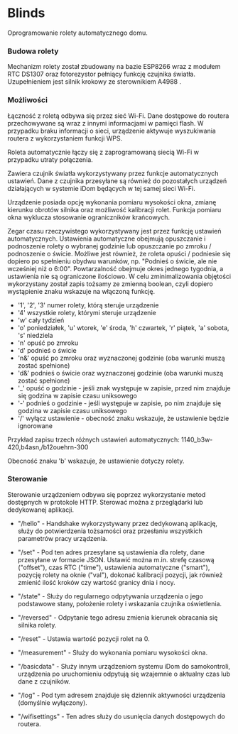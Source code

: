 # Blinds
Oprogramowanie rolety automatycznego domu.

### Budowa rolety
Mechanizm rolety został zbudowany na bazie ESP8266 wraz z modułem RTC DS1307 oraz fotorezystor pełniący funkcję czujnika światła. Uzupełnieniem jest silnik krokowy ze sterownikiem A4988 .

### Możliwości
Łączność z roletą odbywa się przez sieć Wi-Fi.
Dane dostępowe do routera przechowywane są wraz z innymi informacjami w pamięci flash.
W przypadku braku informacji o sieci, urządzenie aktywuje wyszukiwania routera z wykorzystaniem funkcji WPS.

Roleta automatycznie łączy się z zaprogramowaną siecią Wi-Fi w przypadku utraty połączenia.

Zawiera czujnik światła wykorzystywany przez funkcje automatycznych ustawień. Dane z czujnika przesyłane są również do pozostałych urządzeń działających w systemie iDom będących w tej samej sieci Wi-Fi.

Urządzenie posiada opcję wykonania pomiaru wysokości okna, zmianę kierunku obrotów silnika oraz możliwość kalibracji rolet. Funkcja pomiaru okna wyklucza stosowanie ograniczników krańcowych.

Zegar czasu rzeczywistego wykorzystywany jest przez funkcję ustawień automatycznych.
Ustawienia automatyczne obejmują opuszczanie i podnoszenie rolety o wybranej godzinie lub opuszczanie po zmroku / podnoszenie o świcie.
Możliwe jest również, że roleta opuści / podniesie się dopiero po spełnieniu obydwu warunków, np. "Podnieś o świcie, ale nie wcześniej niż o 6:00".
Powtarzalność obejmuje okres jednego tygodnia, a ustawienia nie są ograniczone ilościowo. W celu zminimalizowania objętości wykorzystany został zapis tożsamy ze zmienną boolean, czyli dopiero wystąpienie znaku wskazuje na włączoną funkcję.

* '1', '2', '3' numer rolety, którą steruje urządzenie
* '4' wszystkie rolety, którymi steruje urządzenie
* 'w' cały tydzień
* 'o' poniedziałek, 'u' wtorek, 'e' środa, 'h' czwartek, 'r' piątek, 'a' sobota, 's' niedziela
* 'n' opuść po zmroku
* 'd' podnieś o świcie
* 'n&' opuść po zmroku oraz wyznaczonej godzinie (oba warunki muszą zostać spełnione)
* 'd&' podnieś o świcie oraz wyznaczonej godzinie (oba warunki muszą zostać spełnione)
* '_' opuść o godzinie - jeśli znak występuje w zapisie, przed nim znajduje się godzina w zapisie czasu uniksowego
* '-' podnieś o godzinie - jeśli występuje w zapisie, po nim znajduje się godzina w zapisie czasu uniksowego
* '/' wyłącz ustawienie - obecność znaku wskazuje, że ustawienie będzie ignorowane

Przykład zapisu trzech różnych ustawień automatycznych: 1140_b3w-420,b4asn,/b12ouehrn-300

Obecność znaku 'b' wskazuje, że ustawienie dotyczy rolety.

### Sterowanie
Sterowanie urządzeniem odbywa się poprzez wykorzystanie metod dostępnych w protokole HTTP. Sterować można z przeglądarki lub dedykowanej aplikacji.

* "/hello" - Handshake wykorzystywany przez dedykowaną aplikację, służy do potwierdzenia tożsamości oraz przesłaniu wszystkich parametrów pracy urządzenia.

* "/set" - Pod ten adres przesyłane są ustawienia dla rolety, dane przesyłane w formacie JSON. Ustawić można m.in. strefę czasową ("offset"), czas RTC ("time"), ustawienia automatyczne ("smart"), pozycję rolety na oknie ("val"), dokonać kalibracji pozycji, jak również zmienić ilość kroków czy wartość granicy dnia i nocy.

* "/state" - Służy do regularnego odpytywania urządzenia o jego podstawowe stany, położenie rolety i wskazania czujnika oświetlenia.

* "/reversed" - Odpytanie tego adresu zmienia kierunek obracania się silnika rolety.

* "/reset" - Ustawia wartość pozycji rolet na 0.

* "/measurement" - Służy do wykonania pomiaru wysokości okna.

* "/basicdata" - Służy innym urządzeniom systemu iDom do samokontroli, urządzenia po uruchomieniu odpytują się wzajemnie o aktualny czas lub dane z czujników.

* "/log" - Pod tym adresem znajduje się dziennik aktywności urządzenia (domyślnie wyłączony).

* "/wifisettings" - Ten adres służy do usunięcia danych dostępowych do routera.
